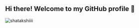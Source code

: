 ## Hi there! Welcome to my GitHub profile 👋

<p align="left"> <img src="https://komarev.com/ghpvc/?username=shatakshiiii&label=Profile%20views&color=0e75b6&style=flat" alt="shatakshiiii" /> </p>

<!--
**shatakshiiii/shatakshiiii** is a ✨ _special_ ✨ repository because its `README.md` (this file) appears on your GitHub profile.

Here are some ideas to get you started:

- 🔭 I’m currently working on ...
- 🌱 I’m currently learning ...
- 👯 I’m looking to collaborate on ...
- 🤔 I’m looking for help with ...
- 💬 Ask me about ...
- 📫 How to reach me: ...
- 😄 Pronouns: ...
- ⚡ Fun fact: ...
-->
